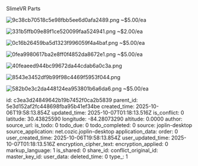 SlimeVR Parts 

![9c38cb70518c5e98fbb5ee6d0afa2489.png](:/d20f8510dbdb4deba1d388b48feb3c0c)
~$5.00/ea


![331b5ffb09e89f1ce520099faa524941.png](:/c2e4105b96b741efaec6a510b5e40e23)
~$2.00/ea

![0c16b26459ba5d1323f996059f4a4baf.png](:/3b0f9601dde642a4b93c5d559408cd44)
~$5.00/ea

![0fea9980617ba2e8ff0f4852da8672e1.png](:/4f34a4a8ccfb462391c2fa3dc20d6409)
~$5.00/ea


![40feaeed944bc99672da44cdab6a0c3a.png](:/e1e1ac2d2f1b49c588fef3de48e2aba2)

![8543e3452df9b99f98c4469f5953f044.png](:/d91d46d2d8b94ae79d271197476a0afc)

![582b0e3c2da448124ea953801b6a6da6.png](:/a862c97932b94c0ba14a68ad74b6f35d)
~$5.00/ea

id: c3ea3d24849642b19b7452f0ca2b5839
parent_id: 5e3d152af2fc448698fba95b41ef34be
created_time: 2025-10-06T19:58:13.854Z
updated_time: 2025-10-07T01:18:13.516Z
is_conflict: 0
latitude: 30.43825590
longitude: -84.28073290
altitude: 0.0000
author: 
source_url: 
is_todo: 0
todo_due: 0
todo_completed: 0
source: joplin-desktop
source_application: net.cozic.joplin-desktop
application_data: 
order: 0
user_created_time: 2025-10-06T19:58:13.854Z
user_updated_time: 2025-10-07T01:18:13.516Z
encryption_cipher_text: 
encryption_applied: 0
markup_language: 1
is_shared: 0
share_id: 
conflict_original_id: 
master_key_id: 
user_data: 
deleted_time: 0
type_: 1